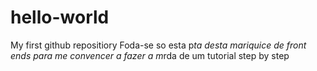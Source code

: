 # hello-world
My first github repositiory
Foda-se so esta p*ta desta mariquice de front ends para me convencer a fazer a m*rda de um tutorial step by step
